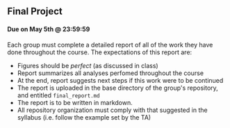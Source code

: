 ## Final Project
#### Due on May 5th @ 23:59:59

Each group must complete a detailed report of all of the work they have done throughout
the course. The expectations of this report are:

- Figures should be *perfect* (as discussed in class)
- Report summarizes all analyses perfomed throughout the course
- At the end, report suggests next steps if this work were to be continued
- The report is uploaded in the base directory of the group's repository, and entitled `final_report.md`
- The report is to be written in markdown.
- All repository organization must comply with that suggested in the syllabus (i.e. follow the example set by the TA)

